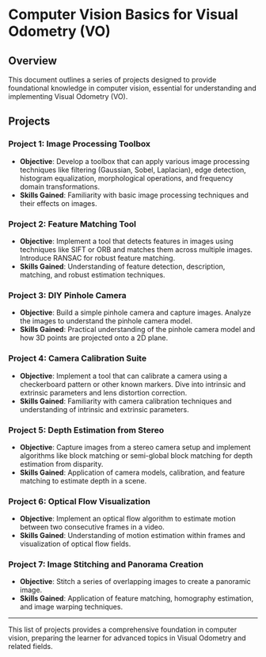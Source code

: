 # Computer Vision Basics for Visual Odometry (VO)

## Overview

This document outlines a series of projects designed to provide foundational knowledge in computer vision, essential for understanding and implementing Visual Odometry (VO).

## Projects

### Project 1: Image Processing Toolbox
- **Objective**: Develop a toolbox that can apply various image processing techniques like filtering (Gaussian, Sobel, Laplacian), edge detection, histogram equalization, morphological operations, and frequency domain transformations.
- **Skills Gained**: Familiarity with basic image processing techniques and their effects on images.

### Project 2: Feature Matching Tool
- **Objective**: Implement a tool that detects features in images using techniques like SIFT or ORB and matches them across multiple images. Introduce RANSAC for robust feature matching.
- **Skills Gained**: Understanding of feature detection, description, matching, and robust estimation techniques.

### Project 3: DIY Pinhole Camera
- **Objective**: Build a simple pinhole camera and capture images. Analyze the images to understand the pinhole camera model.
- **Skills Gained**: Practical understanding of the pinhole camera model and how 3D points are projected onto a 2D plane.

### Project 4: Camera Calibration Suite
- **Objective**: Implement a tool that can calibrate a camera using a checkerboard pattern or other known markers. Dive into intrinsic and extrinsic parameters and lens distortion correction.
- **Skills Gained**: Familiarity with camera calibration techniques and understanding of intrinsic and extrinsic parameters.

### Project 5: Depth Estimation from Stereo
- **Objective**: Capture images from a stereo camera setup and implement algorithms like block matching or semi-global block matching for depth estimation from disparity.
- **Skills Gained**: Application of camera models, calibration, and feature matching to estimate depth in a scene.

### Project 6: Optical Flow Visualization
- **Objective**: Implement an optical flow algorithm to estimate motion between two consecutive frames in a video.
- **Skills Gained**: Understanding of motion estimation within frames and visualization of optical flow fields.

### Project 7: Image Stitching and Panorama Creation
- **Objective**: Stitch a series of overlapping images to create a panoramic image.
- **Skills Gained**: Application of feature matching, homography estimation, and image warping techniques.

---

This list of projects provides a comprehensive foundation in computer vision, preparing the learner for advanced topics in Visual Odometry and related fields.
